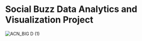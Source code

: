 # Social Buzz Data Analytics and Visualization Project
![ACN_BIG D (1)](https://github.com/user-attachments/assets/ad48430c-54f3-4af1-99ff-810bdd52a603)
